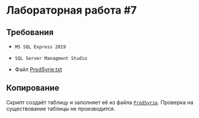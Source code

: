 # Лабораторная работа #7

## Требования

- `MS SQL Express 2019`

- `SQL Server Managment Studio`

- Файл [ProdSyrie.txt](./../Resources/ProdSyrie.txt)

## Копирование

Скрипт создаёт таблицу и заполняет её из файла [`ProdSyrie`](./../Resources/ProdSyrie.txt). Проверка на существование таблицы не производится.